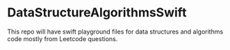 # DataStructureAlgorithmsSwift

This repo will have swift playground files for data structures and algorithms code mostly from Leetcode questions.
